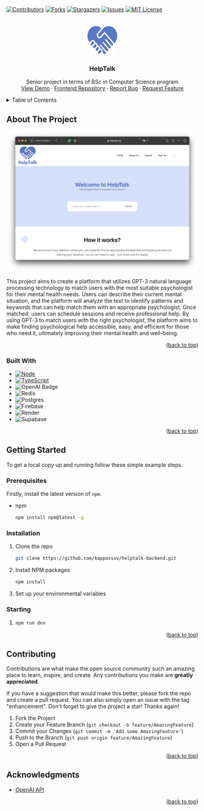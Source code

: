<!-- Improved compatibility of back to top link: See: https://github.com/othneildrew/Best-README-Template/pull/73 -->
<a name="readme-top"></a>
<!--
*** Thanks for checking out the Best-README-Template. If you have a suggestion
*** that would make this better, please fork the repo and create a pull request
*** or simply open an issue with the tag "enhancement".
*** Don't forget to give the project a star!
*** Thanks again! Now go create something AMAZING! :D
-->



<!-- PROJECT SHIELDS -->
<!--
*** I'm using markdown "reference style" links for readability.
*** Reference links are enclosed in brackets [ ] instead of parentheses ( ).
*** See the bottom of this document for the declaration of the reference variables
*** for contributors-url, forks-url, etc. This is an optional, concise syntax you may use.
*** https://www.markdownguide.org/basic-syntax/#reference-style-links
-->
[![Contributors][contributors-shield]][contributors-url]
[![Forks][forks-shield]][forks-url]
[![Stargazers][stars-shield]][stars-url]
[![Issues][issues-shield]][issues-url]
[![MIT License][license-shield]][license-url]



<!-- PROJECT LOGO -->
<br />
<div align="center">
  <a href="https://github.com/kappassov/helptalk-backend">
    <img src="misc/images/Logo.png" alt="Logo" width="80" height="80">
  </a>

<h3 align="center">HelpTalk</h3>

  <p align="center">
    Senior project in terms of BSc in Computer Science program
    <br />
    <a href="https://helptalk.org">View Demo</a>
    ·
    <a href="https://github.com/Makhayev/helptalk-frontend">Frontend Repository</a>
    ·
    <a href="https://github.com/kappassov/helptalk-backend/issues">Report Bug</a>
    ·
    <a href="https://github.com/kappassov/helptalk-backend/issues">Request Feature</a>
  </p>
</div>



<!-- TABLE OF CONTENTS -->
<details>
  <summary>Table of Contents</summary>
  <ol>
    <li>
      <a href="#about-the-project">About The Project</a>
      <ul>
        <li><a href="#built-with">Built With</a></li>
      </ul>
    </li>
    <li>
      <a href="#getting-started">Getting Started</a>
      <ul>
        <li><a href="#prerequisites">Prerequisites</a></li>
        <li><a href="#installation">Installation</a></li>
      </ul>
    </li>
    <li><a href="#usage">Usage</a></li>
    <li><a href="#roadmap">Roadmap</a></li>
    <li><a href="#contributing">Contributing</a></li>
    <li><a href="#license">License</a></li>
    <li><a href="#contact">Contact</a></li>
    <li><a href="#acknowledgments">Acknowledgments</a></li>
  </ol>
</details>



<!-- ABOUT THE PROJECT -->
## About The Project

[![Product Name Screen Shot][product-screenshot]](https://example.com)

This project aims to create a platform that utilizes GPT-3 natural language processing technology to match users with the most suitable psychologist for their mental health needs. Users can describe their current mental situation, and the platform will analyze the text to identify patterns and keywords that can help match them with an appropriate psychologist. Once matched, users can schedule sessions and receive professional help. By using GPT-3 to match users with the right psychologist, the platform aims to make finding psychological help accessible, easy, and efficient for those who need it, ultimately improving their mental health and well-being.
<p align="right">(<a href="#readme-top">back to top</a>)</p>



### Built With

* [![Node][Node]][Node-url]
* [![TypeScript][Typescript]][Typescript-url]
* ![OpenAI Badge](https://img.shields.io/badge/OpenAI-412991?logo=openai&logoColor=fff&style=for-the-badge)
*	![Redis](https://img.shields.io/badge/redis-%23DD0031.svg?style=for-the-badge&logo=redis&logoColor=white)
* ![Postgres](https://img.shields.io/badge/postgres-%23316192.svg?style=for-the-badge&logo=postgresql&logoColor=white)
* ![Firebase](https://img.shields.io/badge/firebase-%23039BE5.svg?style=for-the-badge&logo=firebase)
* ![Render](https://img.shields.io/badge/Render-%46E3B7.svg?style=for-the-badge&logo=render&logoColor=white)
* ![Supabase](https://img.shields.io/badge/Supabase-3ECF8E?style=for-the-badge&logo=supabase&logoColor=white)



<p align="right">(<a href="#readme-top">back to top</a>)</p>



<!-- GETTING STARTED -->
## Getting Started

To get a local copy up and running follow these simple example steps.

### Prerequisites

Firstly, install the latest version of ```npm```.
* npm
  ```sh
  npm install npm@latest -g
  ```

### Installation

1. Clone the repo
   ```sh
   git clone https://github.com/kappassov/helptalk-backend.git
   ```
2. Install NPM packages
   ```sh
   npm install
   ```
3. Set up your environmental variables

### Starting

1. 
   ```sh
   npm run dev
   ```
<p align="right">(<a href="#readme-top">back to top</a>)</p>

<!-- CONTRIBUTING -->
## Contributing

Contributions are what make the open source community such an amazing place to learn, inspire, and create. Any contributions you make are **greatly appreciated**.

If you have a suggestion that would make this better, please fork the repo and create a pull request. You can also simply open an issue with the tag "enhancement".
Don't forget to give the project a star! Thanks again!

1. Fork the Project
2. Create your Feature Branch (`git checkout -b feature/AmazingFeature`)
3. Commit your Changes (`git commit -m 'Add some AmazingFeature'`)
4. Push to the Branch (`git push origin feature/AmazingFeature`)
5. Open a Pull Request

<p align="right">(<a href="#readme-top">back to top</a>)</p>

<!-- ACKNOWLEDGMENTS -->
## Acknowledgments

* [OpenAI API](https://openai.com/blog/openai-api)

<p align="right">(<a href="#readme-top">back to top</a>)</p>



<!-- MARKDOWN LINKS & IMAGES -->
<!-- https://www.markdownguide.org/basic-syntax/#reference-style-links -->
[contributors-shield]: https://img.shields.io/github/contributors/kappassov/helptalk-backend.svg?style=for-the-badge
[contributors-url]: https://github.com/kappassov/helptalk-backend/graphs/contributors
[forks-shield]: https://img.shields.io/github/forks/kappassov/helptalk-backend.svg?style=for-the-badge
[forks-url]: https://github.com/kappassov/helptalk-backend/network/members
[stars-shield]: https://img.shields.io/github/stars/kappassov/helptalk-backend.svg?style=for-the-badge
[stars-url]: https://github.com/kappassov/helptalk-backend/stargazers
[issues-shield]: https://img.shields.io/github/issues/kappassov/helptalk-backend.svg?style=for-the-badge
[issues-url]: https://github.com/kappassov/helptalk-backend/issues
[license-shield]: https://img.shields.io/github/license/kappassov/helptalk-backend.svg?style=for-the-badge
[license-url]: https://github.com/kappassov/helptalk-backend/blob/master/LICENSE.txt
[product-screenshot]: misc/images/helptalk-main.png
[Node]: https://img.shields.io/badge/node.js-6DA55F?style=for-the-badge&logo=node.js&logoColor=white
[Node-url]: https://nodejs.org/
[Typescript]: https://img.shields.io/badge/typescript-%23007ACC.svg?style=for-the-badge&logo=typescript&logoColor=61DAFB
[Typescript-url]: https://www.typescriptlang.org/
